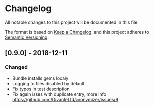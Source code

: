 # Changelog
All notable changes to this project will be documented in this file.

The format is based on [Keep a Changelog](https://keepachangelog.com/en/1.0.0/),
and this project adheres to [Semantic Versioning](https://semver.org/spec/v2.0.0.html).

## [0.9.0] - 2018-12-11
### Changed
- Bundle installs gems localy
- Logging to files disabled by default
- Fix typos in test description
- Fix again isses with duplicate entry, more info https://github.com/DivanteLtd/anonymizer/issues/9
